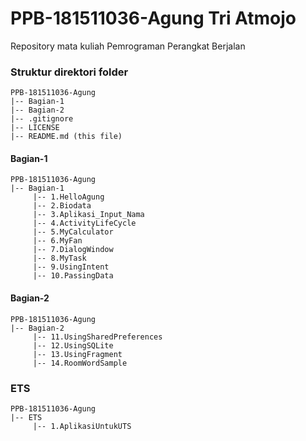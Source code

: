 # PPB-181511036-Agung Tri Atmojo
Repository mata kuliah Pemrograman Perangkat Berjalan

### Struktur direktori folder
```
PPB-181511036-Agung
|-- Bagian-1
|-- Bagian-2
|-- .gitignore
|-- LICENSE
|-- README.md (this file)
```

#### Bagian-1

```
PPB-181511036-Agung
|-- Bagian-1
     |-- 1.HelloAgung
     |-- 2.Biodata
     |-- 3.Aplikasi_Input_Nama
     |-- 4.ActivityLifeCycle
     |-- 5.MyCalculator
     |-- 6.MyFan
     |-- 7.DialogWindow
     |-- 8.MyTask
     |-- 9.UsingIntent
     |-- 10.PassingData
```

#### Bagian-2

```
PPB-181511036-Agung
|-- Bagian-2
     |-- 11.UsingSharedPreferences
     |-- 12.UsingSQLite
     |-- 13.UsingFragment
     |-- 14.RoomWordSample
```

### ETS

```
PPB-181511036-Agung
|-- ETS
     |-- 1.AplikasiUntukUTS
```   






